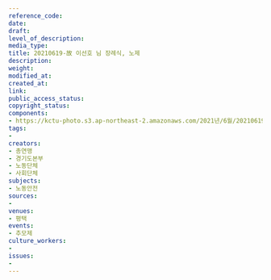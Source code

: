```yaml
---
reference_code: 
date: 
draft: 
level_of_description: 
media_type: 
title: 20210619-故 이선호 님 장례식, 노제
description: 
weight: 
modified_at: 
created_at: 
link: 
public_access_status: 
copyright_status: 
components:
- https://kctu-photo.s3.ap-northeast-2.amazonaws.com/2021년/6월/20210619-故+이선호+님+장례식,+노제/_1D20768.jpg
tags:
- 
creators:
- 총연맹
- 경기도본부
- 노동단체
- 사회단체
subjects:
- 노동안전
sources:
- 
venues:
- 평택
events:
- 추모제
culture_workers:
- 
issues:
- 
---
```

